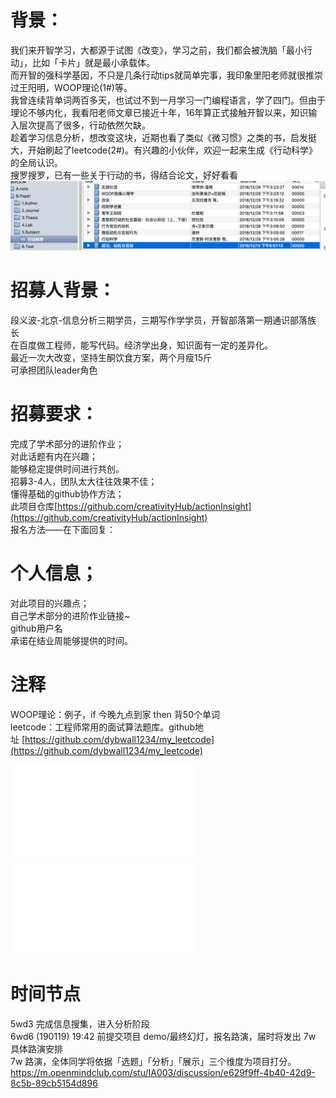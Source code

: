 # 背景：

我们来开智学习，大都源于试图《改变》，学习之前，我们都会被洗脑「最小行动」，比如「卡片」就是最小承载体。  
而开智的强科学基因，不只是几条行动tips就简单完事，我印象里阳老师就很推崇过王阳明，WOOP理论(1#)等。  
我曾连续背单词两百多天，也试过不到一月学习一门编程语言，学了四门。但由于理论不够内化，我看阳老师文章已接近十年，16年算正式接触开智以来，知识输入层次提高了很多，行动依然欠缺。  
趁着学习信息分析，想改变这块，近期也看了类似《微习惯》之类的书，启发挺大，开始刷起了leetcode(2#)。有兴趣的小伙伴，欢迎一起来生成《行动科学》的全局认识。  
搜罗搜罗，已有一些关于行动的书，得结合论文，好好看看  
![](media/20181228152502.png)

# 招募人背景：

段义波-北京-信息分析三期学员，三期写作学学员，开智部落第一期通识部落族长   
在百度做工程师，能写代码。经济学出身，知识面有一定的差异化。  
最近一次大改变，坚持生酮饮食方案，两个月瘦15斤  
可承担团队leader角色  

# 招募要求：

完成了学术部分的进阶作业；  
对此话题有内在兴趣；  
能够稳定提供时间进行共创。  
招募3-4人，团队太大往往效果不佳；  
懂得基础的github协作方法；  
此项目仓库[https://github.com/creativityHub/actionInsight](https://github.com/creativityHub/actionInsight)  
报名方法——在下面回复：  

# 个人信息；

对此项目的兴趣点；  
自己学术部分的进阶作业链接~  
github用户名  
承诺在结业周能够提供的时间。  

# 注释

WOOP理论：例子，if 今晚九点到家 then 背50个单词  
leetcode：工程师常用的面试算法题库。github地址 [https://github.com/dybwall1234/my_leetcode](https://github.com/dybwall1234/my_leetcode)

![牛人清单](docs/authors.md)  
![牛刊清单](docs/journals.md)

# 时间节点
5wd3 完成信息搜集，进入分析阶段  
6wd6 (190119) 19:42 前提交项目 demo/最终幻灯，报名路演，届时将发出 7w 具体路演安排  
7w 路演，全体同学将依据「选题」「分析」「展示」三个维度为项目打分。  
https://m.openmindclub.com/stu/IA003/discussion/e629f9ff-4b40-42d9-8c5b-89cb5154d896


